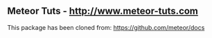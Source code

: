 ## Meteor Tuts - http://www.meteor-tuts.com

This package has been cloned from:
https://github.com/meteor/docs


